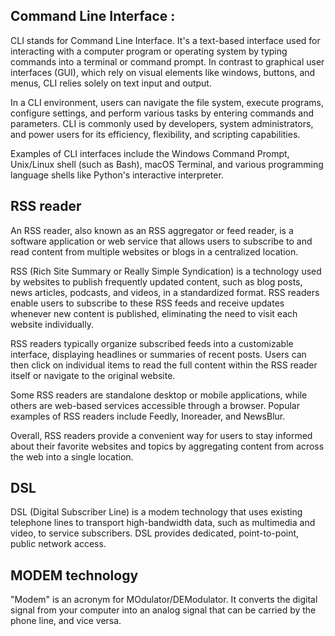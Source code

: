 ## Command Line Interface :
CLI stands for Command Line Interface. It's a text-based interface used for interacting with a computer program or operating system by typing commands into a terminal or command prompt. In contrast to graphical user interfaces (GUI), which rely on visual elements like windows, buttons, and menus, CLI relies solely on text input and output.

In a CLI environment, users can navigate the file system, execute programs, configure settings, and perform various tasks by entering commands and parameters. CLI is commonly used by developers, system administrators, and power users for its efficiency, flexibility, and scripting capabilities.

Examples of CLI interfaces include the Windows Command Prompt, Unix/Linux shell (such as Bash), macOS Terminal, and various programming language shells like Python's interactive interpreter.

## RSS reader
An RSS reader, also known as an RSS aggregator or feed reader, is a software application or web service that allows users to subscribe to and read content from multiple websites or blogs in a centralized location.

RSS (Rich Site Summary or Really Simple Syndication) is a technology used by websites to publish frequently updated content, such as blog posts, news articles, podcasts, and videos, in a standardized format. RSS readers enable users to subscribe to these RSS feeds and receive updates whenever new content is published, eliminating the need to visit each website individually.

RSS readers typically organize subscribed feeds into a customizable interface, displaying headlines or summaries of recent posts. Users can then click on individual items to read the full content within the RSS reader itself or navigate to the original website.

Some RSS readers are standalone desktop or mobile applications, while others are web-based services accessible through a browser. Popular examples of RSS readers include Feedly, Inoreader, and NewsBlur.

Overall, RSS readers provide a convenient way for users to stay informed about their favorite websites and topics by aggregating content from across the web into a single location.

## DSL 
DSL (Digital Subscriber Line) is a modem technology that uses existing telephone lines to transport high-bandwidth data, such as multimedia and video, to service subscribers. DSL provides dedicated, point-to-point, public network access.

## MODEM technology
"Modem" is an acronym for MOdulator/DEModulator. It converts the digital signal from your computer into an analog signal that can be carried by the phone line, and vice versa.
